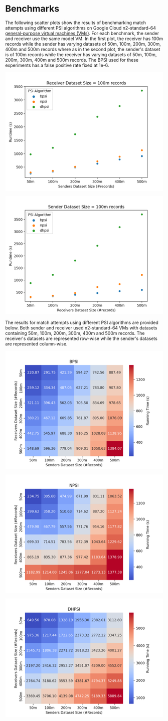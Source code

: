 # Benchmarks

The following scatter plots show the results of benchmarking match attempts using different PSI algorithms on Google Cloud n2-standard-64 [general-purpose virtual machines (VMs)](https://cloud.google.com/compute/docs/general-purpose-machines#n2-standard). For each benchmark, the sender and receiver use the same model VM. In the first plot, the receiver has 100m records while the sender has varying datasets of 50m, 100m, 200m, 300m, 400m and 500m records where as in the second plot, the sender's dataset is of 100m records while the receiver has varying datasets of 50m, 100m, 200m, 300m, 400m and 500m records. The BPSI used for these experiments has a false positive rate fixed at 1e-6. 

![scatter_fixed_receiver.png](scatter_fixed_receiver.png)

![scatter_fixed_sender.png](scatter_plot_sender_fixed.png)

The results for match attempts using different PSI algorithms are provided below. Both sender and receiver used n2-standard-64 VMs with datasets containing 50m, 100m, 200m, 300m, 400m and 500m records. The receiver's datasets are represented row-wise while the sender's datasets are represented column-wise.

![bpsi](heatmap_bpsi.png)

![npsi](heatmap_npsi.png)

![dhpsi](heatmap_dhpsi.png)
